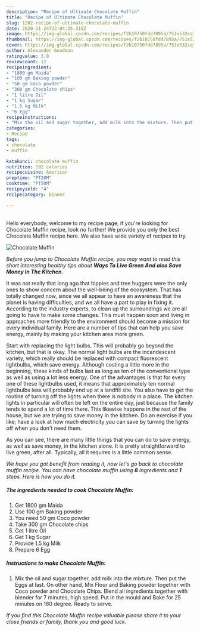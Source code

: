 ```yaml
---
description: "Recipe of Ultimate Chocolate Muffin"
title: "Recipe of Ultimate Chocolate Muffin"
slug: 1202-recipe-of-ultimate-chocolate-muffin
date: 2020-11-24T22:04:25.315Z
image: https://img-global.cpcdn.com/recipes/f2b10750fdd7895a/751x532cq70/chocolate-muffin-recipe-main-photo.jpg
thumbnail: https://img-global.cpcdn.com/recipes/f2b10750fdd7895a/751x532cq70/chocolate-muffin-recipe-main-photo.jpg
cover: https://img-global.cpcdn.com/recipes/f2b10750fdd7895a/751x532cq70/chocolate-muffin-recipe-main-photo.jpg
author: Alexander Goodman
ratingvalue: 3.8
reviewcount: 12
recipeingredient:
- "1800 gm Maida"
- "100 gm Baking powder"
- "50 gm Coco powder"
- "300 gm Chocolate chips"
- "1 litre Oil"
- "1 kg Sugar"
- "1.5 kg Milk"
- "6 Egg"
recipeinstructions:
- "Mix the oil and sugar together, add milk into the mixture. Then put the Eggs at last. On other hand, Mix Flour and Baking powder together with Coco powder and Chocolate Chips. Blend all ingredients together with blender for 7 minutes, high speed. Put in the mould and Bake for 25 minutes on 180 degree. Ready to serve."
categories:
- Recipe
tags:
- chocolate
- muffin

katakunci: chocolate muffin 
nutrition: 192 calories
recipecuisine: American
preptime: "PT20M"
cooktime: "PT50M"
recipeyield: "4"
recipecategory: Dinner

---
```

<br>
Hello everybody, welcome to my recipe page, if you're looking for Chocolate Muffin recipe, look no further! We provide you only the best Chocolate Muffin recipe here. We also have wide variety of recipes to try.
<br>


![Chocolate Muffin](https://img-global.cpcdn.com/recipes/f2b10750fdd7895a/751x532cq70/chocolate-muffin-recipe-main-photo.jpg)

<i>Before you jump to Chocolate Muffin recipe, you may want to read this short interesting healthy tips about 
<strong>Ways To Live Green And also Save Money In The Kitchen</strong>.</i>
</br>

It was not really that long ago that hippies and tree huggers were the only ones to show concern about the well-being of the ecosystem. That has totally changed now, since we all appear to have an awareness that the planet is having difficulties, and we all have a part to play in fixing it. According to the industry experts, to clean up the surroundings we are all going to have to make some changes. This must happen soon and living in approaches more friendly to the environment should become a mission for every individual family. Here are a number of tips that can help you save energy, mainly by making your kitchen area more green.

Start with replacing the light bulbs. This will probably go beyond the kitchen, but that is okay. The normal light bulbs are the incandescent variety, which really should be replaced with compact fluorescent lightbulbs, which save energy. Although costing a little more in the beginning, these kinds of bulbs last as long as ten of the conventional type as well as using a lot less energy. One of the advantages is that for every one of these lightbulbs used, it means that approximately ten normal lightbulbs less will probably end up at a landfill site. You also have to get the routine of turning off the lights when there is nobody in a place. The kitchen lights in particular will often be left on the entire day, just because the family tends to spend a lot of time there. This likewise happens in the rest of the house, but we are trying to save money in the kitchen. Do an exercise if you like; have a look at how much electricity you can save by turning the lights off when you don't need them.

As you can see, there are many little things that you can do to save energy, as well as save money, in the kitchen alone. It is pretty straightforward to live green, after all. Typically, all it requires is a little common sense.


<i>We hope you got benefit from reading it, now let's go back to chocolate muffin recipe. You can have chocolate muffin using <strong>8</strong> ingredients and <strong>1</strong> steps. Here is how you do it.
</i>

##### The ingredients needed to cook Chocolate Muffin:

1. Get 1800 gm Maida
1. Use 100 gm Baking powder
1. You need 50 gm Coco powder
1. Take 300 gm Chocolate chips
1. Get 1 litre Oil
1. Get 1 kg Sugar
1. Provide 1.5 kg Milk
1. Prepare 6 Egg


##### Instructions to make Chocolate Muffin:

1. Mix the oil and sugar together, add milk into the mixture. Then put the Eggs at last. On other hand, Mix Flour and Baking powder together with Coco powder and Chocolate Chips. Blend all ingredients together with blender for 7 minutes, high speed. Put in the mould and Bake for 25 minutes on 180 degree. Ready to serve.


<i>If you find this Chocolate Muffin recipe valuable please share it to your close friends or family, thank you and good luck.</i>
